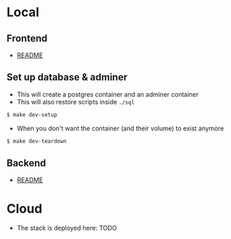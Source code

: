 # Local
## Frontend
- [README](./frontend/README.md)

## Set up database & adminer

- This will create a postgres container and an adminer container
- This will also restore scripts inside `./sql`
```bash
$ make dev-setup
```

- When you don't want the container (and their volume) to exist anymore
```bash
$ make dev-teardown
```

## Backend
- [README](./backkend/README.md)

# Cloud

- The stack is deployed here: TODO